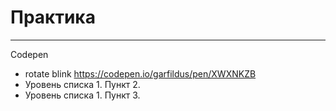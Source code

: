 # Практика
____

Codepen
- rotate blink https://codepen.io/garfildus/pen/XWXNKZB
- Уровень списка 1. Пункт 2.
- Уровень списка 1. Пункт 3.

